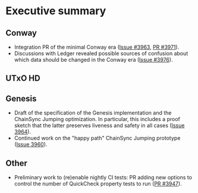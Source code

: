 # Executive summary 

## Conway

 - Integration PR of the minimal Conway era ([Issue #3963][issue-3962], [PR #3971][pull-3971]).
 - Discussions with Ledger revealed possible sources of confusion about which data should be changed in the Conway era ([Issue #3976][issue-3976]).

## UTxO HD 

## Genesis

 - Draft of the specification of the Genesis implementation and the ChainSync Jumping optimization. In particular, this includes a proof sketch that the latter preserves liveness and safety in all cases ([Issue 3964][issue-3964]).
 - Continued work on the "happy path" ChainSync Jumping prototype ([Issue 3960][issue-3960]).

## Other

 - Preliminary work to (re)enable nightly CI tests: PR adding new options to control the number of QuickCheck property tests to run ([PR #3947][pull-3947]).

[pull-3947]: https://github.com/input-output-hk/ouroboros-network/pull/3947
[issue-3960]: https://github.com/input-output-hk/ouroboros-network/issues/3960
[issue-3962]: https://github.com/input-output-hk/ouroboros-network/issues/3962
[issue-3964]: https://github.com/input-output-hk/ouroboros-network/issues/3964
[pull-3971]: https://github.com/input-output-hk/ouroboros-network/pull/3971
[issue-3976]: https://github.com/input-output-hk/ouroboros-network/issues/3976
